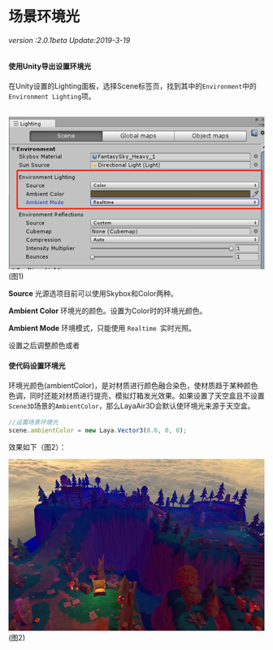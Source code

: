 # 场景环境光

###### *version :2.0.1beta   Update:2019-3-19*

#### 使用Unity导出设置环境光

​	在Unity设置的Lighting面板，选择Scene标签页，找到其中的`Environment`中的`Environment Lighting`项。

​	![](img/1.png)<br>(图1)

**Source** 光源选项目前可以使用Skybox和Color两种。

**Ambient Color** 环境光的颜色。设置为Color时的环境光颜色。

**Ambient Mode** 环境模式，只能使用 `Realtime `实时光照。

设置之后调整颜色或者

#### 使代码设置环境光

​	环境光颜色(ambientColor)，是对材质进行颜色融合染色，使材质趋于某种颜色色调，同时还能对材质进行提亮，模拟灯箱发光效果。如果设置了天空盒且不设置`Scene3D`场景的`AmbientColor`，那么LayaAir3D会默认使环境光来源于天空盒。

```typescript
//设置场景环境光
scene.ambientColor = new Laya.Vector3(0.6, 0, 0);
```

效果如下（图2）：

![](img/2.png)<br>(图2)

